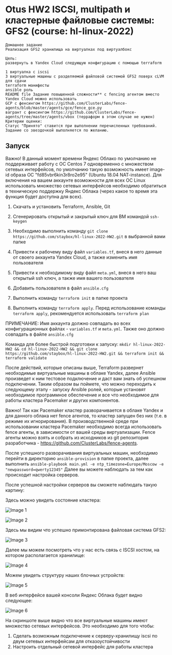 # Otus HW2 ISCSI, multipath и кластерные файловые системы: GFS2  (course: hl-linux-2022)

```
Домашнее задание
Реализация GFS2 хранилища на виртуалках под виртуалбокс

Цель:
развернуть в Yandex Cloud следующую конфигурацию с помощью terraform

1 виртуалка с iscsi
3 виртуальные машины с разделяемой файловой системой GFS2 поверх cLVM для сдачи
terraform манифесты
ansible роль
README file Задание повышенной сложности** с fencing агентом вместо Yandex Cloud можно использовать
GCP c фенсингом https://github.com/ClusterLabs/fence-agents/blob/master/agents/gce/fence_gce.py
вагрант с фенсингом https://github.com/ClusterLabs/fence-agents/tree/master/agents/vbox (терраформ в этом случае не нужен)
Критерии оценки:
Статус "Принято" ставится при выполнении перечисленных требований.
Задание со звездочкой выполняется по желанию.
```

## Запуск

Важно!
В данный момент времени Яндекс Облако по умолчанию не поддерживает работу с ОС Centos 7 одновременно с множеством сетевых интерфейсов, по умолчанию такую возможность имеет image-id образа ОС "fd85vbr6kin3r8ro2e95" (Ubuntu 18.04 NAT-instance). Для включения на вашем аккаунте возможности для всех ОС Linux использовать множество сетевых интерфейсов необходимо обратиться в техническую поддержку Яндекс Облака (через какое то время эта функция будет доступна для всех).

1. Скачать и установить Terraform, Ansible, Git

2. Сгенерировать открытый и закрытый ключ для ВМ командой ```ssh-keygen```

3. Необходимо выполнить команду ```git clone https://github.com/staybox/hl-linux-2022-HW2.git``` в выбранной вами папке

4. Привести к рабочему виду файл ```variables.tf```, внеся в него данные от своего аккаунта Yandex Cloud, а также изменить имя пользователя

5. Привести к необходимому виду файл ```meta.yml```, внеся в него ваш открытый ssh ключ, а также имя вашего пользователя

6. Добавить пользователя в файл ```ansible.cfg``` 

7. Выполнить команду ```terraform init``` в папке проекта

8. Выполнить команду ```terraform apply```. Перед использование команды ```terraform apply```, рекомендуется использовать ```terraform plan```

ПРИМЕЧАНИЕ: Имя аккаунта должно совпадать во всех конфигурационных файлах - ```variables.tf``` и ```meta.yml```. Также оно должно совпадать в файле ```ansible.cfg```

Команда для более быстрой подготовки к запуску:
```mkdir hl-linux-2022-HW2 && cd hl-linux-2022-HW2 && git clone https://github.com/staybox/hl-linux-2022-HW2.git && terraform init && terraform validate```

После действий, которые описаны выше, Terraform развернет необходимые виртуальные машины в облаке Yandex, далее Ansible произведет к ним тестовое подключение и даст вам знать об успешном подключении. Таким образом вы поймете, что можно переходить к следующему этапу - запуску Ansible ролей, которые установят необходимое программное обеспечение и все что необходимое для работы кластера Pacemaker и других компонентов. 

Важно! Так как Pacemaker кластер разворачивается в облаке Yandex и для данного облака нет fence агентов, то кластер запущен без них (т.е. в режиме их игнорирования). В производственной среде при использовании кластера Pacemaker необходимо всегда использовать fence агенты, в зависимости от вашей среды виртуализации. Fence агенты можно взять и собрать из исходников из git репозитория разработчика - https://github.com/ClusterLabs/fence-agents.

После успешного разворачивания виртуальных машин, необходимо перейти в директорию ```ansible-provision``` в папке проекта, далее выполнить ```ansible-playbook main.yml -e ntp_timezone=Europe/Moscow -e "newpassword=qwerty12345"```
Далее вы можете наблюдать за тем как происходит настройка серверов.

После успешной настройки серверов вы сможете наблюдать такую картину:

Здесь можно увидеть состояние кластера:

![Image 1](https://raw.githubusercontent.com/staybox/hl-linux-2022-HW2/main/screenshots/pcs_status.png)

![Image 2](https://raw.githubusercontent.com/staybox/hl-linux-2022-HW2/main/screenshots/pcs_cluster_status.png)

Здесь мы видим что успешно примонтирована файловая система GFS2:

![Image 3](https://raw.githubusercontent.com/staybox/hl-linux-2022-HW2/main/screenshots/mount_gfs2.png)

Далее мы можем посмотреть что у нас есть связь с ISCSI хостом, на котором располагается хранилище:

![Image 4](https://raw.githubusercontent.com/staybox/hl-linux-2022-HW2/main/screenshots/multipath_list.png)

Можем увидеть структуру наших блочных устройств:

![Image 5](https://raw.githubusercontent.com/staybox/hl-linux-2022-HW2/main/screenshots/lsblk.png)

В веб интерфейсе вашей консоли Яндекс Облака будет видно следующее:

![Image 6](https://raw.githubusercontent.com/staybox/hl-linux-2022-HW2/main/screenshots/yandex_vms.png)

На скриншоте выше видно что все виртуальные машины имеют множество сетевых интерфейсов. Это необходимо для того чтобы:
1. Сделать возможным подключение к серверу-хранилищу iscsi по двум сетевых интерфейсам для отказоустойчивости
2. Настроить отдельный сетевой интерфейс для работы кластера